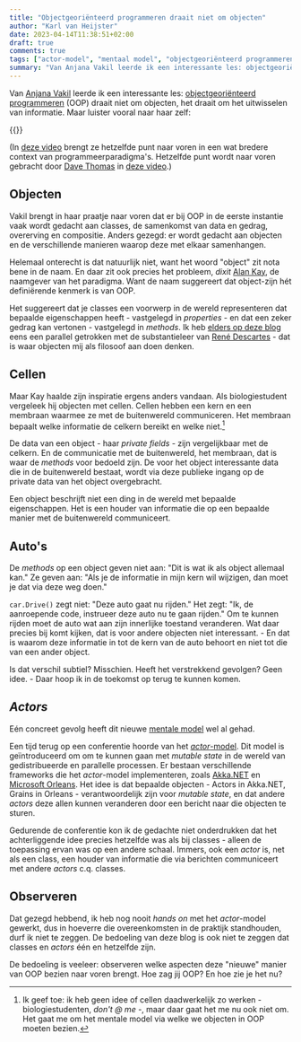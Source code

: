 ```yaml
---
title: "Objectgeoriënteerd programmeren draait niet om objecten"
author: "Karl van Heijster"
date: 2023-04-14T11:38:51+02:00
draft: true
comments: true
tags: ["actor-model", "mentaal model", "objectgeoriënteerd programmeren", "paradigma's"]
summary: "Van Anjana Vakil leerde ik een interessante les: objectgeoriënteerd programmeren draait niet om objecten, het draait om het uitwisselen van informatie."
---
```


Van [Anjana Vakil](https://anjana.dev/) leerde ik een interessante les: [objectgeoriënteerd programmeren](https://en.wikipedia.org/wiki/Object-oriented_programming) (OOP) draait niet om objecten, het draait om het uitwisselen van informatie. Maar luister vooral naar haar zelf:


{{<youtube id="TbP2B1ijWr8" title="Object Oriented Programming is not what I thought - Talk by Anjana Vakil" >}}
<br/>


(In [deze video](https://www.youtube.com/watch?v=Pg3UeB-5FdA) brengt ze hetzelfde punt naar voren in een wat bredere context van programmeerparadigma's. Hetzelfde punt wordt naar voren gebracht door [Dave Thomas](https://pragdave.me/) in [deze video](https://www.youtube.com/watch?v=kLnPXMoh0H8).)


## Objecten


Vakil brengt in haar praatje naar voren dat er bij OOP in de eerste instantie vaak wordt gedacht aan classes, de samenkomst van data en gedrag, overerving en compositie. Anders gezegd: er wordt gedacht aan objecten en de verschillende manieren waarop deze met elkaar samenhangen.


Helemaal onterecht is dat natuurlijk niet, want het woord "object" zit nota bene in de naam. En daar zit ook precies het probleem, *dixit* [Alan Kay](https://nl.wikipedia.org/wiki/Alan_Kay), de naamgever van het paradigma. Want de naam suggereert dat object-zijn hét definiërende kenmerk is van OOP. 


Het suggereert dat je classes een voorwerp in de wereld representeren dat bepaalde eigenschappen heeft - vastgelegd in *properties* - en dat een zeker gedrag kan vertonen - vastgelegd in *methods*. Ik heb [elders op deze blog](/blog/23/01/eerlijke-domeinmodellen/) eens een parallel getrokken met de substantieleer van [René Descartes](https://plato.stanford.edu/entries/descartes/) - dat is waar objecten mij als filosoof aan doen denken. 


## Cellen


Maar Kay haalde zijn inspiratie ergens anders vandaan. Als biologiestudent vergeleek hij objecten met cellen. Cellen hebben een kern en een membraan waarmee ze met de buitenwereld communiceren. Het membraan bepaalt welke informatie de celkern bereikt en welke niet.[^1]


De data van een object - haar *private fields* - zijn vergelijkbaar met de celkern. En de communicatie met de buitenwereld, het membraan, dat is waar de *methods* voor bedoeld zijn. De voor het object interessante data die in de buitenwereld bestaat, wordt via deze publieke ingang op de private data van het object overgebracht.


Een object beschrijft niet een ding in de wereld met bepaalde eigenschappen. Het is een houder van informatie die op een bepaalde manier met de buitenwereld communiceert.


## Auto's


De *methods* op een object geven niet aan: "Dit is wat ik als object allemaal kan." Ze geven aan: "Als je de informatie in mijn kern wil wijzigen, dan moet je dat via deze weg doen." 


`car.Drive()` zegt niet: "Deze auto gaat nu rijden." Het zegt: "Ik, de aanroepende code, instrueer deze auto nu te gaan rijden." Om te kunnen rijden moet de auto wat aan zijn innerlijke toestand veranderen. Wat daar precies bij komt kijken, dat is voor andere objecten niet interessant. - En dat is waarom deze informatie in tot de kern van de auto behoort en niet tot die van een ander object.


Is dat verschil subtiel? Misschien. Heeft het verstrekkend gevolgen? Geen idee. - Daar hoop ik in de toekomst op terug te kunnen komen.


## *Actors*


Eén concreet gevolg heeft dit nieuwe [mentale model](/blog/22/08/wat-is-jouw-mentale-model/) wel al gehad. 


Een tijd terug op een conferentie hoorde van het [*actor*-model](https://en.wikipedia.org/wiki/Actor_model). Dit model is geïntroduceerd om om te kunnen gaan met *mutable state* in de wereld van gedistribueerde en parallelle processen. Er bestaan verschillende frameworks die het *actor*-model implementeren, zoals [Akka.NET](https://getakka.net/) en [Microsoft Orleans](https://learn.microsoft.com/en-us/dotnet/orleans/overview). Het idee is dat bepaalde objecten - Actors in Akka.NET, Grains in Orleans - verantwoordelijk zijn voor *mutable state*, en dat andere *actors* deze allen kunnen veranderen door een bericht naar die objecten te sturen.


Gedurende de conferentie kon ik de gedachte niet onderdrukken dat het achterliggende idee precies hetzelfde was als bij classes - alleen de toepassing ervan was op een andere schaal. Immers, ook een *actor* is, net als een class, een houder van informatie die via berichten communiceert met andere *actors* c.q. classes.


## Observeren


Dat gezegd hebbend, ik heb nog nooit *hands on* met het *actor*-model gewerkt, dus in hoeverre die overeenkomsten in de praktijk standhouden, durf ik niet te zeggen. De bedoeling van deze blog is ook niet te zeggen dat classes en *actors* één en hetzelfde zijn.


De bedoeling is veeleer: observeren welke aspecten deze "nieuwe" manier van OOP bezien naar voren brengt. Hoe zag jij OOP? En hoe zie je het nu?  


[^1]: Ik geef toe: ik heb geen idee of cellen daadwerkelijk zo werken - biologiestudenten, *don't @ me* -, maar daar gaat het me nu ook niet om. Het gaat me om het mentale model via welke we objecten in OOP moeten bezien.
